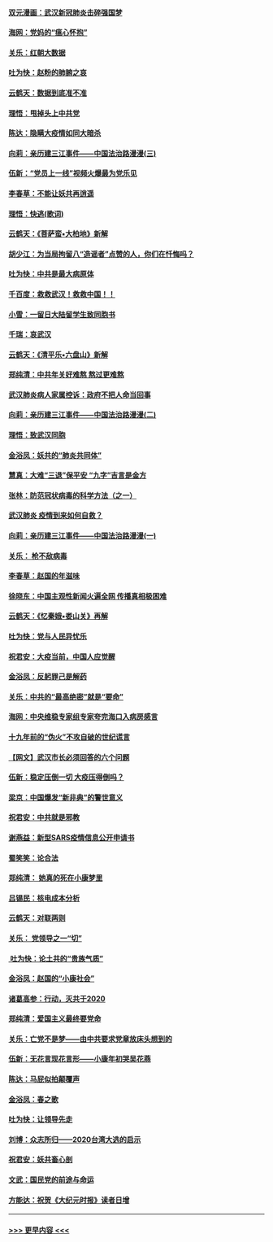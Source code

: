 #### [双元漫画：武汉新冠肺炎击碎强国梦](../pages/nsc993/n11843320.md?t=02051255) 
#### [海网：党妈的“瘟心怀抱”](../pages/nsc993/n11840740.md?t=02051255) 
#### [关乐：红朝大数据](../pages/nsc993/n11840675.md?t=02051255) 
#### [吐为快：赵粉的肺腑之哀](../pages/nsc993/n11840618.md?t=02051255) 
#### [云鹤天：数据到底准不准](../pages/nsc993/n11840325.md?t=02051255) 
#### [理悟：甩掉头上中共党](../pages/nsc993/n11838826.md?t=02051255) 
#### [陈达：隐瞒大疫情如同大暗杀](../pages/nsc993/n11838771.md?t=02051255) 
#### [向莉：亲历建三江事件——中国法治路漫漫(三)](../pages/nsc993/n11831825.md?t=02051255) 
#### [伍新：“党员上一线”视频火爆最为党乐见](../pages/nsc993/n11838200.md?t=02051255) 
#### [李春草：不能让妖共再逍遥](../pages/nsc993/n11838102.md?t=02051255) 
#### [理悟：快逃(歌词)](../pages/nsc993/n11838083.md?t=02051255) 
#### [云鹤天：《菩萨蛮▪大柏地》新解](../pages/nsc993/n11838059.md?t=02051255) 
#### [胡少江：为当局拘留八“造谣者”点赞的人，你们在忏悔吗？](../pages/nsc993/n11836801.md?t=02051255) 
#### [吐为快：中共是最大病原体](../pages/nsc993/n11836748.md?t=02051255) 
#### [千百度：救救武汉！救救中国！！](../pages/nsc993/n11836145.md?t=02051255) 
#### [小雪：一留日大陆留学生致同胞书](../pages/nsc993/n11834624.md?t=02051255) 
#### [千瑞：哀武汉](../pages/nsc993/n11833647.md?t=02051255) 
#### [云鹤天：《清平乐▪六盘山》新解](../pages/nsc993/n11833611.md?t=02051255) 
#### [郑纯清：中共年关好难熬 熬过更难熬](../pages/nsc993/n11833489.md?t=02051255) 
#### [武汉肺炎病人家属控诉：政府不把人命当回事](../pages/nsc993/n11833205.md?t=02051255) 
#### [向莉：亲历建三江事件——中国法治路漫漫(二)](../pages/nsc993/n11829102.md?t=02051255) 
#### [理悟：致武汉同胞](../pages/nsc993/n11831522.md?t=02051255) 
#### [金浴凤：妖共的“肺炎共同体”](../pages/nsc993/n11829448.md?t=02051255) 
#### [慧真：大难“三退”保平安 “九字”吉言是金方](../pages/nsc993/n11829501.md?t=02051255) 
#### [张林：防范冠状病毒的科学方法（之一）](../pages/nsc993/n11828618.md?t=02051255) 
#### [武汉肺炎 疫情到来如何自救？](../pages/nsc993/n11827632.md?t=02051255) 
#### [向莉：亲历建三江事件——中国法治路漫漫(一)](../pages/nsc993/n11827190.md?t=02051255) 
#### [关乐： 枪不敌病毒](../pages/nsc993/n11826746.md?t=02051255) 
#### [李春草：赵国的年滋味](../pages/nsc993/n11826321.md?t=02051255) 
#### [徐晓东：中国主观性新闻火遍全网 传播真相极困难](../pages/nsc993/n11826508.md?t=02051255) 
#### [云鹤天：《忆秦娥▪娄山关》再解](../pages/nsc993/n11824682.md?t=02051255) 
#### [吐为快：党与人民异忧乐](../pages/nsc993/n11824660.md?t=02051255) 
#### [祝君安：大疫当前，中国人应觉醒](../pages/nsc993/n11821946.md?t=02051255) 
#### [金浴凤：反躬罪己是解药](../pages/nsc993/n11820280.md?t=02051255) 
#### [关乐：中共的“最高绝密”就是“要命”](../pages/nsc993/n11816946.md?t=02051255) 
#### [海网：中央维稳专家组专家夸完海口入病房感言](../pages/nsc993/n11815138.md?t=02051255) 
#### [十九年前的“伪火”不攻自破的世纪谎言](../pages/nsc993/n11813238.md?t=02051255) 
#### [【网文】武汉市长必须回答的六个问题](../pages/nsc993/n11813848.md?t=02051255) 
#### [伍新：稳定压倒一切 大疫压得倒吗？](../pages/nsc993/n11812634.md?t=02051255) 
#### [梁京：中国爆发“新非典”的警世意义](../pages/nsc993/n11812554.md?t=02051255) 
#### [祝君安：中共就是邪教](../pages/nsc993/n11812431.md?t=02051255) 
#### [谢燕益：新型SARS疫情信息公开申请书](../pages/nsc993/n11808840.md?t=02051255) 
#### [蜀笑笑：论合法](../pages/nsc993/n11808064.md?t=02051255) 
#### [郑纯清： 她真的死在小康梦里](../pages/nsc993/n11806623.md?t=02051255) 
#### [吕锡民：核电成本分析](../pages/nsc993/n11806284.md?t=02051255) 
#### [云鹤天：对联两则](../pages/nsc993/n11805957.md?t=02051255) 
#### [关乐： 党领导之一“切”](../pages/nsc993/n11804505.md?t=02051255) 
#### [ 吐为快：论土共的“贵族气质”](../pages/nsc993/n11804490.md?t=02051255) 
#### [金浴凤：赵国的“小康社会”](../pages/nsc993/n11804452.md?t=02051255) 
#### [诸葛高参：行动，灭共于2020](../pages/nsc993/n11804120.md?t=02051255) 
#### [郑纯清：爱国主义最终要党命](../pages/nsc993/n11802197.md?t=02051255) 
#### [关乐：亡党不是梦——由中共要求党章放床头想到的](../pages/nsc993/n11802156.md?t=02051255) 
#### [伍新：无花言现花言形——小康年初哭吴花燕](../pages/nsc993/n11800044.md?t=02051255) 
#### [陈达：马屁似拍颠覆声](../pages/nsc993/n11800010.md?t=02051255) 
#### [金浴凤：春之歌](../pages/nsc993/n11797687.md?t=02051255) 
#### [吐为快：让领导先走](../pages/nsc993/n11797512.md?t=02051255) 
#### [刘博：众志所归——2020台湾大选的启示](../pages/nsc993/n11796878.md?t=02051255) 
#### [祝君安：妖共畜心剖](../pages/nsc993/n11794273.md?t=02051255) 
#### [文武：国民党的前途与命运](../pages/nsc993/n11794198.md?t=02051255) 
#### [方能达：祝贺《大纪元时报》读者日增](../pages/nsc993/n11793807.md?t=02051255) 

----
#### [ >>> 更早内容 <<< ](../indexes/nsc993-earlier.md)
